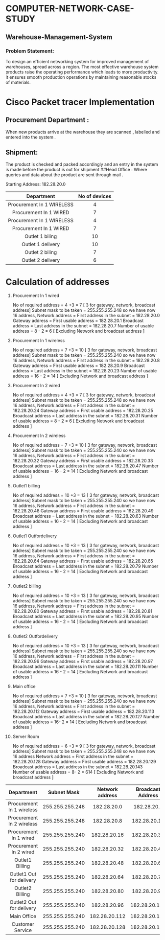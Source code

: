 # COMPUTER-NETWORK-CASE-STUDY
## Warehouse-Management-System


### Problem Statement:

To design an efficient networking system for improved management of warehouses,
spread across a region. The most effective warehouse system products raise the operating
performance which leads to more productivity. It ensures smooth production operations by
maintaining reasonable stocks of materials.

# Cisco Packet tracer Implementation
## Procurement Department :
When new products arrive at the warehouse they are scanned , labelled and entered into the system .
## Shipment:
The product is checked and packed accordingly and an entry in the system is made before the product is out for shipment
##Head Office :
Where queries and data about the product are sent through mail .

Starting Address: 182.28.20.0


| Department | No of devices  |
| :---:   | :-: |
| Procurement In 1 WIRELESS | 4 |
| Procurement In 1 WIRED | 7 |
| Procurement In 1 WIRELESS | 4 |
| Procurement In 1 WIRED | 7 |
| Outlet 1 biling | 10 |
| Outlet 1 delivery | 10 |
| Outlet 2 biling | 7 |
| Outlet 2 delivery | 6 |

# Calculation of addresses

1. Procurement In 1 wired
		
	No of required address = 4  +3 = 7           [ 3 for gateway, network, broadcast address]
		Subnet mask to be taken = 255.255.255.248
	so we have now 16 address,
		Network address = First address in the subnet = 182.28.20.0
		Gateway address = First usable address = 182.28.20.1
		Broadcast address = Last address in the subnet = 182.28.20.7
Number of usable address = 8 - 2 = 6            [ Excluding Network and
broadcast address ]
2. Procurement In 1 wireless
		
	No of required address = 7 +3 = 10            [ 3 for gateway, network, broadcast address]
		Subnet mask to be taken = 255.255.255.240
	so we have now 16 address,
		Network address = First address in the subnet = 182.28.20.8
		Gateway address = First usable address = 182.28.20.9
		Broadcast address = Last address in the subnet = 182.28.20.23
Number of usable address = 16 - 2 = 14              [ Excluding Network and
broadcast address ]
3. Procurement In 2 wired
		
	No of required address = 4  +3 = 7           [ 3 for gateway, network, broadcast address]
		Subnet mask to be taken = 255.255.255.248
	so we have now 16 address,
		Network address = First address in the subnet = 182.28.20.24
		Gateway address = First usable address = 182.28.20.25
		Broadcast address = Last address in the subnet = 182.28.20.31
Number of usable address = 8 - 2 = 6            [ Excluding Network and
broadcast address ]
4. Procurement In 2 wireless
		
	No of required address = 7 +3 = 10            [ 3 for gateway, network, broadcast address]
		Subnet mask to be taken = 255.255.255.240
	so we have now 16 address,
		Network address = First address in the subnet = 182.28.20.32
		Gateway address = First usable address = 182.28.20.33
		Broadcast address = Last address in the subnet = 182.28.20.47
Number of usable address = 16 - 2 = 14              [ Excluding Network and
broadcast address ]
5. Outlet1 billing 
		
	No of required address = 10  +3 = 13          [ 3 for gateway, network, broadcast address]
		Subnet mask to be taken = 255.255.255.240
	so we have now 16 address,
		Network address = First address in the subnet = 182.28.20.48
		Gateway address = First usable address = 182.28.20.49
		Broadcast address = Last address in the subnet = 182.28.20.63
Number of usable address = 16 - 2 = 14            [ Excluding Network and
broadcast address ]
6. Outlet1 Outfordelivery 
		
	No of required address = 10 +3 = 13            [ 3 for gateway, network, broadcast address]
		Subnet mask to be taken = 255.255.255.240
	so we have now 16 address,
		Network address = First address in the subnet = 182.28.20.64
		Gateway address = First usable address = 182.28.20.65
		Broadcast address = Last address in the subnet = 182.28.20.79
Number of usable address = 16 - 2 = 14              [ Excluding Network and
broadcast address ]
7. Outlet2 billing 
		
	No of required address = 10  +3 = 13          [ 3 for gateway, network, broadcast address]
		Subnet mask to be taken = 255.255.255.240
	so we have now 16 address,
		Network address = First address in the subnet = 182.28.20.80
		Gateway address = First usable address = 182.28.20.81
		Broadcast address = Last address in the subnet = 182.28.20.95
Number of usable address = 16 - 2 = 14            [ Excluding Network and
broadcast address ]
8. Outlet2 Outfordelivery 
		
	No of required address = 10 +3 = 13            [ 3 for gateway, network, broadcast address]
		Subnet mask to be taken = 255.255.255.240
	so we have now 16 address,
		Network address = First address in the subnet = 182.28.20.96
		Gateway address = First usable address = 182.28.20.97
		Broadcast address = Last address in the subnet = 182.28.20.111
Number of usable address = 16 - 2 = 14              [ Excluding Network and
broadcast address ]

9. Main office
		
	No of required address = 7 +3 = 10         [ 3 for gateway, network, broadcast address]
		Subnet mask to be taken = 255.255.255.240
	so we have now 16 address,
		Network address = First address in the subnet = 182.28.20.112
		Gateway address = First usable address = 182.28.20.113
		Broadcast address = Last address in the subnet = 182.28.20.127
Number of usable address = 16- 2 = 14           [ Excluding Network and
broadcast address ]
10. Server Room
		
	No of required address = 6 +3 = 9        [ 3 for gateway, network, broadcast address]
		Subnet mask to be taken = 255.255.255.248
	so we have now 16 address
		Network address = First address in the subnet = 182.28.20.128		Gateway address = First usable address = 182.28.20.129
		Broadcast address = Last address in the subnet = 182.28.20.143
Number of usable address = 8- 2 = 614           [ Excluding Network and
broadcast address ]




| Department | Subnet Mask | Network address | Broadcast Address | Gateway address | useable |
| :---:   | :-: | :-: | :-: | :-: | :-: |
| Procurement In 1 wireless | 255.255.255.248 | 182.28.20.0 | 182.28.20.7 | 182.28.20.1 | 6 |
| Procurement In 2 wireless | 255.255.255.248 | 182.28.20.8 | 182.28.20.15 | 182.28.20.9 | 6 |
| Procurement In 1 wired | 255.255.255.240 | 182.28.20.16 | 182.28.20.31 | 182.28.20.17 | 14 |
| Procurement In 2 wired | 255.255.255.240 | 182.28.20.32 | 182.28.20.47 | 182.28.20.33 | 14 |
| Outlet1 Billing | 255.255.255.240 | 182.28.20.48 | 182.28.20.63 | 182.28.20.49 | 14 |
| Outlet1 Out for delivery | 255.255.255.240 | 182.28.20.64 | 182.28.20.79 | 182.28.20.65 | 14 |
| Outlet2 Billing | 255.255.255.240 | 182.28.20.80 | 182.28.20.95 | 182.28.20.81 | 14 |
| Outlet2 Out for delivery | 255.255.255.240 | 182.28.20.96 | 182.28.20.111 | 182.28.20.97 | 14 |
| Main Office | 255.255.255.240 | 182.28.20.112 | 182.28.20.127 | 182.28.20.113 | 14 |
| Customer Service | 255.255.255.240 | 182.28.20.128 | 182.28.20.143 | 182.28.20.129 | 14 |

